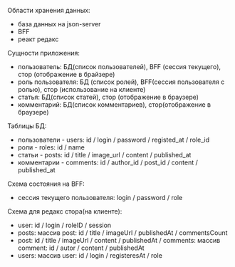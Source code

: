 Области хранения данных:

-   база данных на json-server
-   BFF
-   реакт редакс

Сущности приложения:

-   пользователь: БД(список пользователей), BFF (сессия текущего), стор (отображение в брайзере)
-   роль пользователя: БД (список ролей), BFF(сессия пользователя с ролью), стор (использование на клиенте)
-   статья: БД(список статей), стор (отображение в браузере)
-   комментарий: БД(список комментариев), стор(отображение в браузере)

Таблицы БД:

-   пользователи - users: id / login / password / registed_at / role_id
-   роли - roles: id / name
-   статьи - posts: id / title / image_url / content / published_at
-   комментарии - comments: id / author_id / post_id / content / published_at

Схема состояния на BFF:

-   сессия текущего пользователя: login / password / role

Схема для редакс стора(на клиенте):

-   user: id / login / roleID / session
-   posts: массив post: id / title / imageUrl / publishedAt / commentsCount
-   post: id / title / imageUrl / content / publishedAt / comments: массив comment: id / autor / content / publishedAt
-   users: массив user: id / login / registeresAt / role
